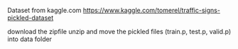 Dataset from kaggle.com 
https://www.kaggle.com/tomerel/traffic-signs-pickled-dataset

download the zipfile
unzip
and move the pickled files (train.p, test.p, valid.p) into data folder
